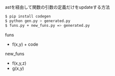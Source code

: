 astを経由して関数の引数の定義だけをupdateする方法

```sh
$ pip install codegen
$ python gen.py > generated.py
$ funs.py + new_funs.py => generated.py
```

funs

- f(x,y) + code

new_funs

- f(x,y,z)
- g(x,y)
